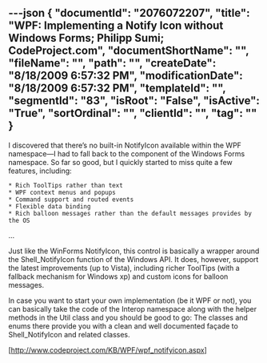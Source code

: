 ---json
{
  "documentId": "2076072207",
  "title": "WPF: Implementing a Notify Icon without Windows Forms; Philipp Sumi; CodeProject.com",
  "documentShortName": "",
  "fileName": "",
  "path": "",
  "createDate": "8/18/2009 6:57:32 PM",
  "modificationDate": "8/18/2009 6:57:32 PM",
  "templateId": "",
  "segmentId": "83",
  "isRoot": "False",
  "isActive": "True",
  "sortOrdinal": "",
  "clientId": "",
  "tag": ""
}
---

I discovered that there’s no built-in NotifyIcon available within the WPF namespace—I had to fall back to the component of the Windows Forms namespace. So far so good, but I quickly started to miss quite a few features, including:

    * Rich ToolTips rather than text
    * WPF context menus and popups
    * Command support and routed events 
    * Flexible data binding  
    * Rich balloon messages rather than the default messages provides by the OS

…

Just like the WinForms NotifyIcon, this control is basically a wrapper around the Shell_NotifyIcon function of the Windows API. It does, however, support the latest improvements (up to Vista), including richer ToolTips (with a fallback mechanism for Windows xp) and custom icons for balloon messages.

In case you want to start your own implementation (be it WPF or not), you can basically take the code of the Interop namespace along with the helper methods in the Util class and you should be good to go: The classes and enums there provide you with a clean and well documented façade to Shell_NotifyIcon and related classes.

[http://www.codeproject.com/KB/WPF/wpf_notifyicon.aspx]
